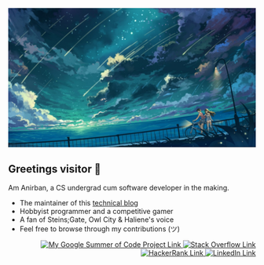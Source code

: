 <img src = "https://raw.githubusercontent.com/Anirban166/Anirban166/master/silence.jpg" alt = "Silence">

## Greetings visitor :wave: 
Am Anirban, a CS undergrad cum software developer in the making. <br>
- The maintainer of this [technical blog](https://anirban166.github.io/posts/) 
- Hobbyist programmer and a competitive gamer 
- A fan of Steins;Gate, Owl City & Haliene's voice 
- Feel free to browse through my contributions (ツ) 

<p align = "right">
<a href = "https://summerofcode.withgoogle.com/projects/4887653356404736"><img height = "50" src = "https://img.shields.io/badge/--black?style=flat&logo=google" alt = "My Google Summer of Code Project Link"> <a href = "https://stackoverflow.com/users/11422223/anirban166?tab=profile"><img height = "50" src="https://img.shields.io/badge/--black?style=flat&logo=Stack%20Overflow" alt = "Stack Overflow Link"> <a href = "https://www.hackerrank.com/Bloodraven166"><img height = "50" src = "https://img.shields.io/badge/--black?style=flat&logo=HackerRank" alt = "HackerRank Link"> <a href = "https://www.linkedin.com/in/anirban166/"><img height = "50" src = "https://img.shields.io/badge/--black?style=flat&logo=LinkedIn" alt = "LinkedIn Link"> 
</p>
